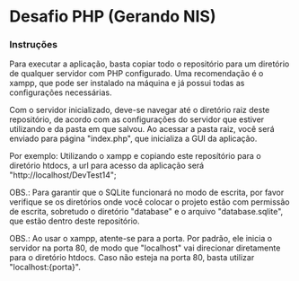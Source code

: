 # Desafio PHP (Gerando NIS)

### Instruções

Para executar a aplicação, basta copiar todo o repositório para um diretório de qualquer servidor com PHP configurado. Uma recomendação é o xampp, que pode ser instalado na máquina e já possui todas as configurações necessárias.

Com o servidor inicializado, deve-se navegar até o diretório raiz deste repositório, de acordo com as configurações do servidor que estiver utilizando e da pasta em que salvou. Ao acessar a pasta raiz, você será enviado para página "index.php", que inicializa a GUI da aplicação.

Por exemplo: Utilizando o xampp e copiando este reposítório para o diretório htdocs, a url para acesso da aplicação será "http://localhost/DevTest14";

OBS.: Para garantir que o SQLite funcionará no modo de escrita, por favor verifique se os diretórios onde você colocar o projeto estão com permissão de escrita, sobretudo o diretório "database" e o arquivo "database.sqlite", que estão dentro deste repositório.

OBS.: Ao usar o xampp, atente-se para a porta. Por padrão, ele inicia o servidor na porta 80, de modo que "localhost" vai direcionar diretamente para o diretório htdocs. Caso não esteja na porta 80, basta utilizar "localhost:{porta}".